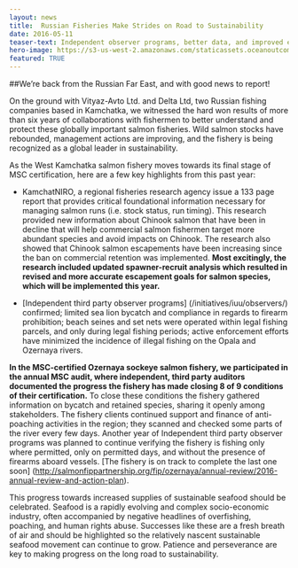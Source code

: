 ```yaml
---
layout: news
title:  Russian Fisheries Make Strides on Road to Sustainability
date: 2016-05-11
teaser-text: Independent observer programs, better data, and improved escapement management lead to increased Chinook salmon populations and more sustainable fisheries in Kamchatka.
hero-image: https://s3-us-west-2.amazonaws.com/staticassets.oceanoutcomes.org/news+and+analysis/hero+images/russian-fisheries-make-strides-hero.jpg
featured: TRUE
---
```

##We’re back from the Russian Far East, and with good news to report!

On the ground with Vityaz-Avto Ltd. and Delta Ltd, two Russian fishing companies based in Kamchatka, we witnessed the hard won results
of more than six years of collaborations with fishermen to better understand and protect these globally important salmon fisheries.
Wild salmon stocks have rebounded, management actions are improving, and the fishery is being recognized as a global leader in
sustainability. 

As the West Kamchatka salmon fishery moves towards its final stage of MSC certification, here are a few key highlights from this past year:
 
* KamchatNIRO, a regional fisheries research agency issue a 133 page report that provides critical foundational information necessary for managing salmon runs (i.e. stock status, run timing). This research provided new information about Chinook salmon that have been in decline that will help commercial salmon fishermen target more abundant species and avoid impacts on Chinook. The research also showed that Chinook salmon escapements have been increasing since the ban on commercial retention was implemented. **Most excitingly, the research included updated spawner-recruit analysis which resulted in revised and more accurate escapement goals for salmon species, which will be implemented this year.**
 
* [Independent third party observer programs] (/initiatives/iuu/observers/) confirmed; limited sea lion bycatch and compliance in regards to firearm prohibition; beach seines and set nets were operated within legal fishing parcels, and only during legal fishing periods; active enforcement efforts have minimized the incidence of illegal fishing on the Opala and Ozernaya rivers.

**In the MSC-certified Ozernaya sockeye salmon fishery, we participated in the annual MSC audit, where independent, third party auditors documented the progress the fishery has made closing 8 of 9 conditions of their certification.** To close these conditions the fishery gathered information on bycatch and retained species, sharing it openly among stakeholders. The fishery clients continued support and finance of anti-poaching activities in the region; they scanned and checked some parts of the river every few days. Another year of Independent third party observer programs was planned to continue verifying the fishery is fishing only where permitted, only on permitted days, and without the presence of firearms aboard vessels. [The fishery is on track to complete the last one soon] (http://salmonfippartnership.org/fip/ozernaya/annual-review/2016-annual-review-and-action-plan).

This progress towards increased supplies of sustainable seafood should be celebrated. Seafood is a rapidly evolving and complex socio-economic industry, often accompanied by negative headlines of overfishing, poaching, and human rights abuse. Successes like these are a fresh breath of air and should be highlighted so the relatively nascent sustainable seafood movement can continue to grow. Patience and perseverance are key to making progress on the long road to sustainability.
